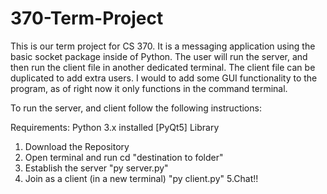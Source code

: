 # 370-Term-Project

This is our term project for CS 370. It is a messaging application using the basic socket package inside of Python. The user will run the server, and then run the client file in another dedicated terminal. The client file can be duplicated to add extra users. I would to add some GUI functionality to the program, as of right now it only functions in the command terminal. 

To run the server, and client follow the following instructions:

Requirements: 
Python 3.x installed
[PyQt5] Library

1. Download the Repository
2. Open terminal and run cd "destination to folder"
3. Establish the server "py server.py"
4. Join as a client (in a new terminal) "py client.py"
5.Chat!!